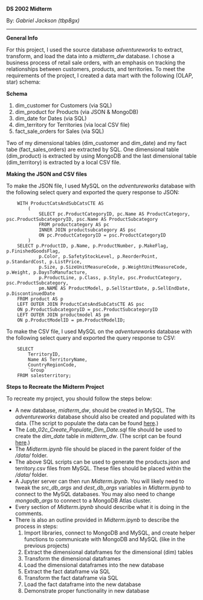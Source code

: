 **DS 2002 Midterm**

By: *Gabriel Jackson (tbp8gx)*

***

**General Info**

For this project, I used the source database *adventureworks* to extract, transform, and load the data into a 
*midterm_dw* database. I chose a business process of retail sale orders,
with an emphasis on tracking the relationships between customers, products, and territories. To meet the requirements of the project,
I created a data mart with the following
(OLAP, star) schema:

**Schema**

1. dim_customer for Customers (via SQL)
2. dim_product for Products (via JSON & MongoDB)
3. dim_date for Dates (via SQL)
4. dim_territory for Territories (via local CSV file)
5. fact_sale_orders for Sales (via SQL)

Two of my dimensional tables (dim_customer and dim_date) and my fact tabe (fact_sales_orders) are extracted by SQL. One dimensional table (dim_product) is extracted by
using MongoDB and the last dimensional table (dim_territory) is extracted by a local CSV file. 

**Making the JSON and CSV files**

To make the JSON file, I used MySQL on the *adventureworks* database with the following select query and exported the query response to JSON:
```
    WITH ProductCatsAndSubCatsCTE AS 
        (
            SELECT pc.ProductCategoryID, pc.Name AS ProductCategory, psc.ProductSubcategoryID, psc.Name AS ProductSubcategory
            FROM productcategory AS pc
            INNER JOIN productsubcategory AS psc
            ON pc.ProductCategoryID = psc.ProductCategoryID
        )
    SELECT p.ProductID, p.Name, p.ProductNumber, p.MakeFlag, p.FinishedGoodsFlag,
            p.Color, p.SafetyStockLevel, p.ReorderPoint, p.StandardCost, p.ListPrice,
            p.Size, p.SizeUnitMeasureCode, p.WeightUnitMeasureCode, p.Weight, p.DaysToManufacture,
            p.ProductLine, p.Class, p.Style, psc.ProductCategory, psc.ProductSubcategory,
            pm.NAME AS ProductModel, p.SellStartDate, p.SellEndDate, p.DiscontinuedDate
    FROM product AS p
    LEFT OUTER JOIN ProductCatsAndSubCatsCTE AS psc
    ON p.ProductSubcategoryID = psc.ProductSubcategoryID
    LEFT OUTER JOIN productmodel AS pm
    ON p.ProductModelID = pm.ProductModelID;
```

To make the CSV file, I used MySQL on the *adventureworks* database with the following select query and exported the query response to CSV:
```
    SELECT 
        TerritoryID,
        Name AS TerritoryName,
        CountryRegionCode,
        `Group`
    FROM salesterritory;
```

**Steps to Recreate the Midterm Project**

To recreate my project, you should follow the steps below:
- A new database, *midterm_dw*, should be created in MySQL. The *adventureworks* database should
also be created and populated with its data. (The script to populate the data can be found [here](https://github.com/JTupitza-UVA/DS-2002/blob/main/Projects/Scripts/AdventureWorks_MySQL.sql).)
- The *Lab_02c_Create_Populate_Dim_Date.sql* file should be used to create the *dim_date* table in *midterm_dw*. (The script can be found [here](https://github.com/JTupitza-UVA/DS-2002/blob/main/01-SQL/Labs/Lab_02c_Create_Populate_Dim_Date.sql).)
- The *Midterm.ipynb* file should be placed in the parent folder of the */data/* folder. 
- The above SQL scripts can be used to generate the products.json and territory.csv files from MySQL. These files should be placed within the */data/* folder.
- A Jupyter server can then run *Midterm.ipynb*. You will likely need to tweak the *src_db_args* and *dest_db_args* variables in *Midterm.ipynb* to connect to the MySQL databases. You may also need to change *mongodb_args* to connect to a MongoDB Atlas cluster.
- Every section of *Midterm.ipynb* should describe what it is doing in the comments. 
- There is also an outline provided in *Midterm.ipynb* to describe the process in steps:
  1. Import libraries, connect to MongoDB and MySQL, and create helper functions to communicate with MongoDB and MySQL (like in the previous projects)
  2. Extract the dimensional dataframes for the dimensional (dim) tables 
  3. Transform the dimensional dataframes
  4. Load the dimensional dataframes into the new database
  5. Extract the fact dataframe via SQL 
  6. Transform the fact dataframe via SQL 
  7. Load the fact dataframe into the new database 
  8. Demonstrate proper functionality in new database


